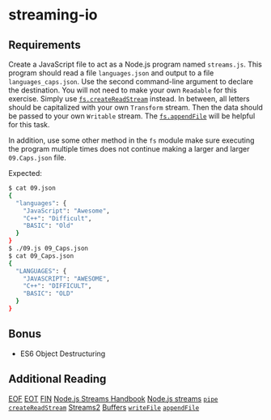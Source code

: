 # streaming-io

## Requirements

Create a JavaScript file to act as a Node.js program named `streams.js`. This program
should read a file `languages.json` and output to a file `languages_caps.json`. Use the second
command-line argument to declare the destination. You will not need to make your own `Readable` for this exercise. Simply use
[`fs.createReadStream`][createreadstream] instead. In between, all letters
should be capitalized with your own `Transform` stream. Then the data should be passed to your own `Writable` stream. The [`fs.appendFile`][appendfile] will be helpful
for this task.

In addition, use some other method in the `fs` module make sure executing the
program multiple times does not continue making a larger and larger
`09.Caps.json` file.

Expected:

```bash
$ cat 09.json
{
  "languages": {
    "JavaScript": "Awesome",
    "C++": "Difficult",
    "BASIC": "Old"
  }
}
$ ./09.js 09_Caps.json
$ cat 09_Caps.json
{
  "LANGUAGES": {
    "JAVASCRIPT": "AWESOME",
    "C++": "DIFFICULT",
    "BASIC": "OLD"
  }
}
```

## Bonus

-   ES6 Object Destructuring

## Additional Reading

[EOF][eof]
[EOT][eot]
[FIN][fin]
[Node.js Streams Handbook][streamhandbook]
[Node.js streams][node.js streams]
[`pipe`][pipe]
[`createReadStream`][createreadstream]
[Streams2][streams2]
[Buffers][Buffers]
[`writeFile`][writefile]
[`appendFile`][appendfile]

[eof]: https://en.wikipedia.org/wiki/End-of-file
[eot]: https://en.wikipedia.org/wiki/End-of-Transmission_character
[fin]: https://en.wikipedia.org/wiki/Transmission_Control_Protocol#Connection_termination
[node.js streams]: https://nodejs.org/api/stream.html
[pipe]: https://nodejs.org/api/stream.html#stream_readable_pipe_destination_options
[createreadstream]: https://nodejs.org/api/fs.html#fs_fs_createreadstream_path_options
[streamhandbook]: https://github.com/substack/stream-handbook
[streams2]: https://nodejs.org/en/blog/feature/streams2/
[Buffers]: https://nodejs.org/api/buffer.html
[writefile]: https://nodejs.org/api/fs.html#fs_fs_readfile_file_options_callback
[appendfile]: https://nodejs.org/api/fs.html#fs_fs_appendfile_file_data_options_callback
